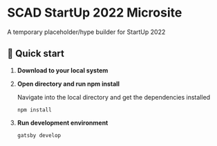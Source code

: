 # SCAD StartUp 2022 Microsite
A temporary placeholder/hype builder for StartUp 2022

## 🚀 Quick start

1.  **Download to your local system**

2.  **Open directory and run npm install**

    Navigate into the local directory and get the dependencies installed

    ```shell
    npm install
    ```
2.  **Run development environment**

    ```shell
    gatsby develop
    ```